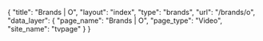 {
    "title": "Brands | O",
    "layout": "index",
    "type": "brands",
    "url": "\/brands\/o",
    "data_layer": {
        "page_name": "Brands | O",
        "page_type": "Video",
        "site_name": "tvpage"
    }
}